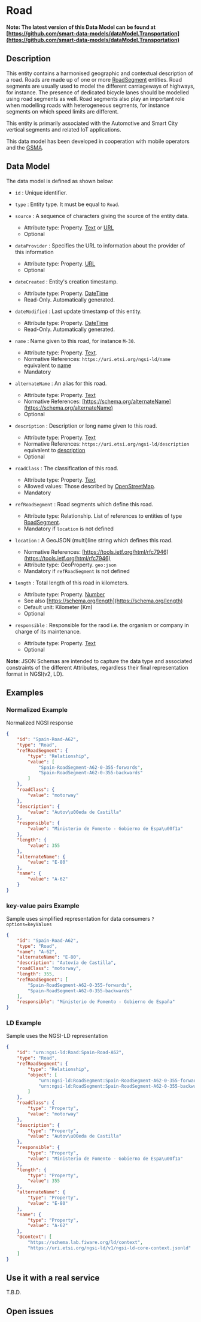 # Road

**Note: The latest version of this Data Model can be
found at [https://github.com/smart-data-models/dataModel.Transportation](https://github.com/smart-data-models/dataModel.Transportation)**

## Description

This entity contains a harmonised geographic and contextual description of a
road. Roads are made up of one or more
[RoadSegment](../../RoadSegment/doc/spec.md) entities. Road segments are usually
used to model the different carriageways of highways, for instance. The presence
of dedicated bicycle lanes should be modelled using road segments as well. Road
segments also play an important role when modelling roads with heterogeneous
segments, for instance segments on which speed limits are different.

This entity is primarily associated with the Automotive and Smart City vertical
segments and related IoT applications.

This data model has been developed in cooperation with mobile operators and the
[GSMA](https://www.gsma.com/iot/iot-big-data/).

## Data Model

The data model is defined as shown below:

-   `id` : Unique identifier.

-   `type` : Entity type. It must be equal to `Road`.

-   `source` : A sequence of characters giving the source of the entity data.

    -   Attribute type: Property. [Text](https://schema.org/Text) or [URL](https://schema.org/URL)
    -   Optional

-   `dataProvider` : Specifies the URL to information about the provider of this
    information

    -   Attribute type: Property. [URL](https://schema.org/URL)
    -   Optional

-   `dateCreated` : Entity's creation timestamp.

    -   Attribute type: Property. [DateTime](https://schema.org/DateTime)
    -   Read-Only. Automatically generated.

-   `dateModified` : Last update timestamp of this entity.

    -   Attribute type: Property. [DateTime](https://schema.org/DateTime)
    -   Read-Only. Automatically generated.

-   `name` : Name given to this road, for instance `M-30`.

    -   Attribute type: Property. [Text](https://schema.org/Text).
    -   Normative References: `https://uri.etsi.org/ngsi-ld/name` equivalent to [name](https://schema.org/name)
    -   Mandatory

-   `alternateName` : An alias for this road.
    -   Attribute type: Property. [Text](https://schema.org/Text)
    -   Normative References:
        [https://schema.org/alternateName](https://schema.org/alternateName)
    -   Optional

-   `description` : Description or long name given to this road.

    -   Attribute type: Property. [Text](https://schema.org/Text)
    -   Normative References: `https://uri.etsi.org/ngsi-ld/description` equivalent to [description](https://schema.org/description)
    -   Optional

-   `roadClass` : The classification of this road.

    -   Attribute type: Property. [Text](https://schema.org/Text)
    -   Allowed values: Those described by
        [OpenStreetMap](http://wiki.openstreetmap.org/wiki/Key:highway).
    -   Mandatory

-   `refRoadSegment` : Road segments which define this road.

    -   Attribute type: Relationship. List of references to entities of type
        [RoadSegment](../../RoadSegment/doc/spec.md).
    -   Mandatory if `location` is not defined

-   `location` : A GeoJSON (multi)line string which defines this road.

    -   Normative References:
        [https://tools.ietf.org/html/rfc7946](https://tools.ietf.org/html/rfc7946)
    -   Attribute type: GeoProperty. `geo:json`
    -   Mandatory if `refRoadSegment` is not defined

-   `length` : Total length of this road in kilometers.

    -   Attribute type: Property. [Number](https://schema.org/Number)
    -   See also [https://schema.org/length](https://schema.org/length)
    -   Default unit: Kilometer (Km)
    -   Optional

-   `responsible` : Responsible for the raod i.e. the organism or company in
    charge of its maintenance.
    -   Attribute type: Property. [Text](https://schema.org/Text)
    -   Optional

**Note**: JSON Schemas are intended to capture the data type and associated
constraints of the different Attributes, regardless their final representation
format in NGSI(v2, LD).

## Examples

### Normalized Example

Normalized NGSI response

```json
{
    "id": "Spain-Road-A62",
    "type": "Road",
    "refRoadSegment": {
        "type": "Relationship",
        "value": [
            "Spain-RoadSegment-A62-0-355-forwards",
            "Spain-RoadSegment-A62-0-355-backwards"
        ]
    },
    "roadClass": {
        "value": "motorway"
    },
    "description": {
        "value": "Autov\u00eda de Castilla"
    },
    "responsible": {
        "value": "Ministerio de Fomento - Gobierno de Espa\u00f1a"
    },
    "length": {
        "value": 355
    },
    "alternateName": {
        "value": "E-80"
    },
    "name": {
        "value": "A-62"
    }
}
```

### key-value pairs Example

Sample uses simplified representation for data consumers `?options=keyValues`

```json
{
    "id": "Spain-Road-A62",
    "type": "Road",
    "name": "A-62",
    "alternateName": "E-80",
    "description": "Autovía de Castilla",
    "roadClass": "motorway",
    "length": 355,
    "refRoadSegment": [
        "Spain-RoadSegment-A62-0-355-forwards",
        "Spain-RoadSegment-A62-0-355-backwards"
    ],
    "responsible": "Ministerio de Fomento - Gobierno de España"
}
```

### LD Example

Sample uses the NGSI-LD representation

```json
{
    "id": "urn:ngsi-ld:Road:Spain-Road-A62",
    "type": "Road",
    "refRoadSegment": {
        "type": "Relationship",
        "object": [
            "urn:ngsi-ld:RoadSegment:Spain-RoadSegment-A62-0-355-forwards",
            "urn:ngsi-ld:RoadSegment:Spain-RoadSegment-A62-0-355-backwards"
        ]
    },
    "roadClass": {
        "type": "Property",
        "value": "motorway"
    },
    "description": {
        "type": "Property",
        "value": "Autov\u00eda de Castilla"
    },
    "responsible": {
        "type": "Property",
        "value": "Ministerio de Fomento - Gobierno de Espa\u00f1a"
    },
    "length": {
        "type": "Property",
        "value": 355
    },
    "alternateName": {
        "type": "Property",
        "value": "E-80"
    },
    "name": {
        "type": "Property",
        "value": "A-62"
    },
    "@context": [
        "https://schema.lab.fiware.org/ld/context",
        "https://uri.etsi.org/ngsi-ld/v1/ngsi-ld-core-context.jsonld"
    ]
}
```

## Use it with a real service

T.B.D.

## Open issues
